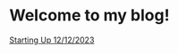 <html lang="en-US">

<head>
    <meta charset='utf-8'>
    <meta http-equiv= "X-UA-Compatible" content="IE=edge">
    <meta name="viewport" content="width=device-width,maximum-scale=2">

</head>

<main>

<h1> Welcome to my blog! </h1>

<p> <a href="https://andrew-jones657.github.io/_webpages/_blog_posts/2023-12-12-Starting-Up"> Starting Up 12/12/2023 </a> </p>
  
</main>
</html>
